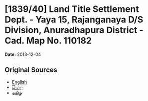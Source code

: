 # [1839/40] Land Title Settlement Dept. - Yaya 15, Rajanganaya D/S Division, Anuradhapura District - Cad. Map No. 110182

**Date:** 2013-12-04

## Original Sources

- [English](https://documents.gov.lk/view/extra-gazettes/2013/12/1839-40_E.pdf)
- [සිංහල](https://documents.gov.lk/view/extra-gazettes/2013/12/1839-40_S.pdf)
- [தமிழ்](https://documents.gov.lk/view/extra-gazettes/2013/12/1839-40_T.pdf)
